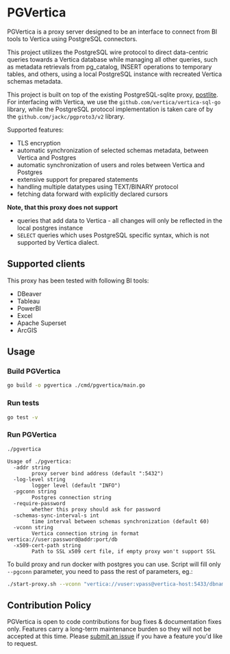 # PGVertica

PGVertica is a proxy server designed to be an interface to connect from BI tools to Vertica using PostgreSQL connectors.

This project utilizes the PostgreSQL wire protocol to direct data-centric queries towards a Vertica database while
managing all other queries, such as metadata retrievals from pg_catalog, INSERT operations to temporary tables, and
others, using a local PostgreSQL instance with recreated Vertica schemas metadata.

This project is built on top of the existing PostgreSQL-sqlite
proxy, [postlite](https://github.com/benbjohnson/postlite).
For interfacing with Vertica, we use the `github.com/vertica/vertica-sql-go` library, while the PostgreSQL protocol
implementation is taken care of by the `github.com/jackc/pgproto3/v2` library.

Supported features:

- TLS encryption
- automatic synchronization of selected schemas metadata, between Vertica and Postgres
- automatic synchronization of users and roles between Vertica and Postgres
- extensive support for prepared statements
- handling multiple datatypes using TEXT/BINARY protocol
- fetching data forward with explicitly declared cursors

**Note, that this proxy does not support**

- queries that add data to Vertica - all changes will only be reflected in the local postgres instance
- `SELECT` queries which uses PostgreSQL specific syntax, which is not supported by Vertica dialect.

## Supported clients

This proxy has been tested with following BI tools:

- DBeaver
- Tableau
- PowerBI
- Excel
- Apache Superset
- ArcGIS

## Usage

### Build PGVertica

```bash
go build -o pgvertica ./cmd/pgvertica/main.go
```

### Run tests

```bash
go test -v
```

### Run PGVertica

```bash
./pgvertica
```

```
Usage of ./pgvertica:
  -addr string
        proxy server bind address (default ":5432")
  -log-level string
        logger level (default "INFO")
  -pgconn string
        Postgres connection string
  -require-password
        whether this proxy should ask for password
  -schemas-sync-interval-s int
        time interval between schemas synchronization (default 60)
  -vconn string
        Vertica connection string in format vertica://user:password@addr:port/db
  -x509-cert-path string
        Path to SSL x509 cert file, if empty proxy won't support SSL

```

To build proxy and run docker with postgres you can use. Script will fill only `--pgconn` parameter, you need to pass
the
rest of parameters, eg.:

```bash
./start-proxy.sh --vconn "vertica://vuser:vpass@vertica-host:5433/dbname" --require-password
```

## Contribution Policy

PGVertica is open to code contributions for bug fixes & documentation fixes only.
Features carry a long-term maintenance burden so they will not be accepted at
this time. Please [submit an issue][new-issue] if you have a feature you'd like
to request.

[new-issue]: https://github.com/ZbigniewTomanek/pgvertica/issues/new

